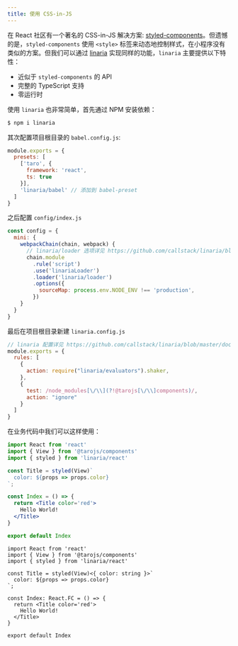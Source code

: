 ```yaml
---
title: 使用 CSS-in-JS
---
```


在 React 社区有一个著名的 CSS-in-JS 解决方案: [styled-components](https://github.com/styled-components/styled-components)。但遗憾的是，`styled-components` 使用 `<style>` 标签来动态地控制样式，在小程序没有类似的方案。但我们可以通过 [linaria](https://github.com/callstack/linaria) 实现同样的功能，`linaria` 主要提供以下特性：

* 近似于 `styled-components` 的 API
* 完整的 TypeScript 支持
* 零运行时

使用 `linaria` 也非常简单，首先通过 NPM 安装依赖：

```bash
$ npm i linaria
```

其次配置项目根目录的 `babel.config.js`:

```js
module.exports = {
  presets: [
    ['taro', {
      framework: 'react',
      ts: true
    }],
    'linaria/babel' // 添加到 babel-preset
  ]
}
```

之后配置 `config/index.js`

```js
const config = {
  mini: {
    webpackChain(chain, webpack) {
      // linaria/loader 选项详见 https://github.com/callstack/linaria/blob/master/docs/BUNDLERS_INTEGRATION.md#webpack
      chain.module
        .rule('script')
        .use('linariaLoader')
        .loader('linaria/loader')
        .options({
          sourceMap: process.env.NODE_ENV !== 'production',
        })
    }
  }
}
```

最后在项目根目录新建 `linaria.config.js`

```js
// linaria 配置详见 https://github.com/callstack/linaria/blob/master/docs/CONFIGURATION.md#options
module.exports = {
  rules: [
    {
      action: require("linaria/evaluators").shaker,
    },
    {
      test: /node_modules[\/\\](?!@tarojs[\/\\]components)/,
      action: "ignore"
    }
  ]
}
```

在业务代码中我们可以这样使用：

<!--DOCUSAURUS_CODE_TABS-->

<!--JavaScript-->

```jsx
import React from 'react'
import { View } from '@tarojs/components'
import { styled } from 'linaria/react'

const Title = styled(View)`
  color: ${props => props.color}
`;

const Index = () => {
  return <Title color='red'>
    Hello World!
  </Title>
}

export default Index
```
<!--TypeScript-->

```tsx
import React from 'react'
import { View } from '@tarojs/components'
import { styled } from 'linaria/react'

const Title = styled(View)<{ color: string }>`
  color: ${props => props.color}
`;

const Index: React.FC = () => {
  return <Title color='red'>
    Hello World!
  </Title>
}

export default Index
```

<!--END_DOCUSAURUS_CODE_TABS-->
